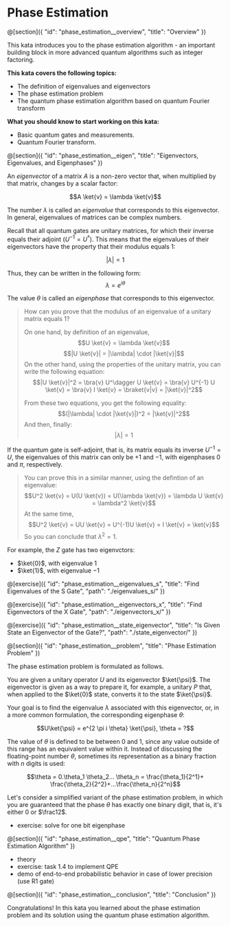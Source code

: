 # Phase Estimation

@[section]({
    "id": "phase_estimation__overview",
    "title": "Overview"
})

This kata introduces you to the phase estimation algorithm - an important building block in more advanced quantum algorithms such as integer factoring.

**This kata covers the following topics:**

- The definition of eigenvalues and eigenvectors
- The phase estimation problem
- The quantum phase estimation algorithm based on quantum Fourier transform

**What you should know to start working on this kata:**

- Basic quantum gates and measurements.
- Quantum Fourier transform.

@[section]({
    "id": "phase_estimation__eigen",
    "title": "Eigenvectors, Eigenvalues, and Eigenphases"
})

An *eigenvector* of a matrix $A$ is a non-zero vector that, when multiplied by that matrix, changes by a scalar factor:

$$A \ket{v} = \lambda \ket{v}$$

The number $\lambda$ is called an *eigenvalue* that corresponds to this eigenvector. In general, eigenvalues of matrices can be complex numbers.

Recall that all quantum gates are unitary matrices, for which their inverse equals their adjoint ($U^{-1} = U^\dagger$). This means that the eigenvalues of their eigenvectors have the property that their modulus equals $1$: 

$$|\lambda| = 1$$

Thus, they can be written in the following form:
$$\lambda = e^{i\theta}$$

The value $\theta$ is called an *eigenphase* that corresponds to this eigenvector.

> How can you prove that the modulus of an eigenvalue of a unitary matrix equals $1$?
> 
> On one hand, by definition of an eigenvalue, 
> $$U \ket{v} = \lambda \ket{v}$$
> $$|U \ket{v}| = |\lambda| \cdot |\ket{v}|$$
> On the other hand, using the properties of the unitary matrix, you can write the following equation:
> $$|U \ket{v}|^2 = \bra{v} U^\dagger U \ket{v} = \bra{v} U^{-1} U \ket{v} = \bra{v} I \ket{v} = \braket{v|v} = |\ket{v}|^2$$
>
> From these two equations, you get the following equality:
> $$(|\lambda| \cdot |\ket{v}|)^2 = |\ket{v}|^2$$
> And then, finally:
> $$|\lambda| = 1$$

If the quantum gate is self-adjoint, that is, its matrix equals its inverse $U^{-1} = U$, the eigenvalues of this matrix can only be $+1$ and $-1$, with eigenphases $0$ and $\pi$, respectively.

> You can prove this in a similar manner, using the defintion of an eigenvalue:
> $$U^2 \ket{v} = U(U \ket{v}) = U(\lambda \ket{v}) = \lambda U \ket{v} = \lambda^2 \ket{v}$$
> At the same time,
> $$U^2 \ket{v} = UU \ket{v} = U^(-1)U \ket{v} = I \ket{v} = \ket{v}$$
> So you can conclude that $\lambda^2 = 1$.

For example, the $Z$ gate has two eigenvctors:
- $\ket{0}$, with eigenvalue $1$
- $\ket{1}$, with eigenvalue $-1$


@[exercise]({
    "id": "phase_estimation__eigenvalues_s",
    "title": "Find Eigenvalues of the S Gate",
    "path": "./eigenvalues_s/"
})

@[exercise]({
    "id": "phase_estimation__eigenvectors_x",
    "title": "Find Eigenvectors of the X Gate",
    "path": "./eigenvectors_x/"
})

@[exercise]({
    "id": "phase_estimation__state_eigenvector",
    "title": "Is Given State an Eigenvector of the Gate?",
    "path": "./state_eigenvector/"
})


@[section]({
    "id": "phase_estimation__problem",
    "title": "Phase Estimation Problem"
})

The phase estimation problem is formulated as follows. 

You are given a unitary operator $U$ and its eigenvector $\ket{\psi}$. The eigenvector is given as a way to prepare it,
for example, a unitary $P$ that, when applied to the $\ket{0}$ state, converts it to the state $\ket{\psi}$.

Your goal is to find the eigenvalue $\lambda$ associated with this eigenvector, or, in a more common formulation, the corresponding eigenphase $\theta$:

$$U\ket{\psi} = e^{2 \pi i \theta} \ket{\psi}, \theta = ?$$

The value of $\theta$ is defined to be between $0$ and $1$, since any value outside of this range has an equivalent value within it. Instead of discussing the floating-point number $\theta$, sometimes its representation as a binary fraction with $n$ digits is used:

$$\theta = 0.\theta_1 \theta_2... \theta_n = \frac{\theta_1}{2^1}+ \frac{\theta_2}{2^2}+...\frac{\theta_n}{2^n}$$

Let's consider a simplified variant of the phase estimation problem, in which you are guaranteed that the phase $\theta$ has exactly one binary digit, that is, it's either $0$ or $\frac12$.

- exercise: solve for one bit eigenphase


@[section]({
    "id": "phase_estimation__qpe",
    "title": "Quantum Phase Estimation Algorithm"
})

- theory
- exercise: task 1.4 to implement QPE
- demo of end-to-end probabilistic behavior in case of lower precision (use R1 gate)


@[section]({
    "id": "phase_estimation__conclusion",
    "title": "Conclusion"
})

Congratulations! In this kata you learned about the phase estimation problem and its solution using the quantum phase estimation algorithm.
